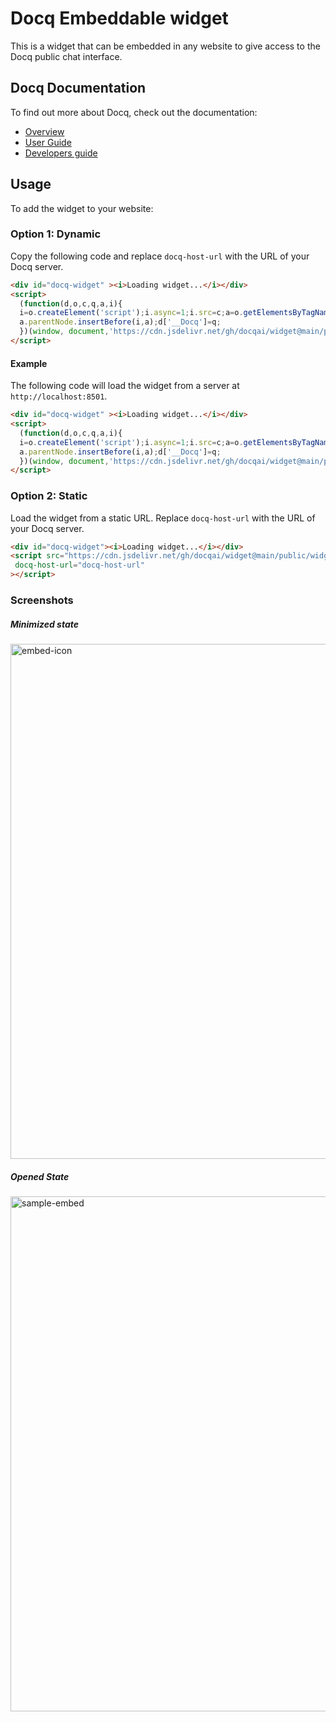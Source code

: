 # Docq Embeddable widget

This is a widget that can be embedded in any website to give access to the Docq public chat interface.


## Docq Documentation
To find out more about Docq, check out the documentation:
- [Overview](https://docqai.github.io/docq/overview/introduction/)
- [User Guide](https://docqai.github.io/docq/user-guide/getting-started/)
- [Developers guide](https://docqai.github.io/docq/developer-guide/getting-started)

## Usage
To add the widget to your website:

### Option 1: Dynamic

Copy the following code and replace `docq-host-url` with the URL of your Docq server.

```html
<div id="docq-widget" ><i>Loading widget...</i></div>
<script>
  (function(d,o,c,q,a,i){
  i=o.createElement('script');i.async=1;i.src=c;a=o.getElementsByTagName('script')[0];
  a.parentNode.insertBefore(i,a);d['__Docq']=q;
  })(window, document,'https://cdn.jsdelivr.net/gh/docqai/widget@main/public/widget.js', 'docq-host-url')
</script>
```

#### Example
The following code will load the widget from  a server at `http://localhost:8501`.

```html
<div id="docq-widget" ><i>Loading widget...</i></div>
<script>
  (function(d,o,c,q,a,i){
  i=o.createElement('script');i.async=1;i.src=c;a=o.getElementsByTagName('script')[0];
  a.parentNode.insertBefore(i,a);d['__Docq']=q;
  })(window, document,'https://cdn.jsdelivr.net/gh/docqai/widget@main/public/widget.js', 'http://localhost:8501')
</script>
```

### Option 2: Static
Load the widget from a static URL. Replace `docq-host-url` with the URL of your Docq server.
```html
<div id="docq-widget"><i>Loading widget...</i></div>
<script src="https://cdn.jsdelivr.net/gh/docqai/widget@main/public/widget.js"
 docq-host-url="docq-host-url"
></script>
```


### Screenshots

##### Minimized state

<img width="824" alt="embed-icon" src="https://github.com/docqai/widget/assets/64925863/195bde7a-4ff2-41bc-8687-4aa551172829">

##### Opened State

<img width="824" alt="sample-embed" src="https://github.com/docqai/widget/assets/64925863/8e5efe47-c5ca-4e46-81a7-36fe1e8d78e5">


